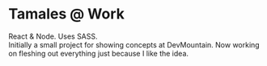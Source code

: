 # Tamales @ Work
React & Node. Uses SASS.  
Initially a small project for showing concepts at DevMountain.  Now working on fleshing out everything just because I like the idea.

